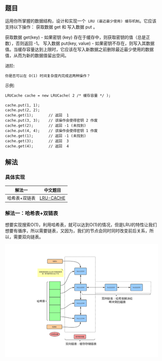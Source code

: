 ## 题目

运用你所掌握的数据结构，设计和实现一个  `LRU (最近最少使用) 缓存机制`。它应该支持以下操作： 获取数据 get 和 写入数据 put 。

获取数据 get(key) - 如果密钥 (key) 存在于缓存中，则获取密钥的值（总是正数），否则返回 -1。
写入数据 put(key, value) - 如果密钥不存在，则写入其数据值。当缓存容量达到上限时，它应该在写入新数据之前删除最近最少使用的数据值，从而为新的数据值留出空间。

进阶:
```
你是否可以在 O(1) 时间复杂度内完成这两种操作？
```

示例:
```
LRUCache cache = new LRUCache( 2 /* 缓存容量 */ );

cache.put(1, 1);
cache.put(2, 2);
cache.get(1);       // 返回  1
cache.put(3, 3);    // 该操作会使得密钥 2 作废
cache.get(2);       // 返回 -1 (未找到)
cache.put(4, 4);    // 该操作会使得密钥 1 作废
cache.get(1);       // 返回 -1 (未找到)
cache.get(3);       // 返回  3
cache.get(4);       // 返回  4
```

## 解法

### 具体实现

| 解法一        | 中文题目                                                                                 |
| ------------- | ---------------------------------------------------------------------------------------- |
| 哈希表+双链表 | [LRU-CACHE](https://github.com/whiteCcinn/leetcode-practice/blob/master/algorithm/LRU.c) |

### 解法一：哈希表+双链表

想要实现搜索O(1)，利用哈希表，就可以达到O(1)的情况，但是LRU的特性让我们想要有循序，所以需要链表，又因为，我们的节点会同时同时改变前后关系，所以，需要双向链表。

![LRU数据结构图解](img/LRU.png)